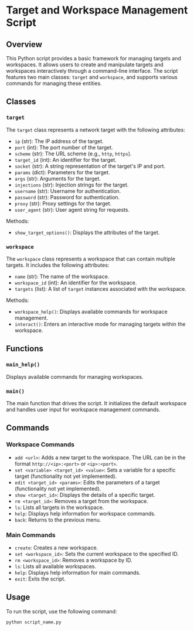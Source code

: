 # Target and Workspace Management Script

## Overview

This Python script provides a basic framework for managing targets and workspaces. It allows users to create and manipulate targets and workspaces interactively through a command-line interface. The script features two main classes: `target` and `workspace`, and supports various commands for managing these entities.

## Classes

### `target`

The `target` class represents a network target with the following attributes:

- `ip` (str): The IP address of the target.
- `port` (int): The port number of the target.
- `scheme` (str): The URL scheme (e.g., `http`, `https`).
- `target_id` (int): An identifier for the target.
- `socket` (str): A string representation of the target's IP and port.
- `params` (dict): Parameters for the target.
- `args` (str): Arguments for the target.
- `injections` (str): Injection strings for the target.
- `username` (str): Username for authentication.
- `password` (str): Password for authentication.
- `proxy` (str): Proxy settings for the target.
- `user_agent` (str): User agent string for requests.

Methods:
- `show_target_options()`: Displays the attributes of the target.

### `workspace`

The `workspace` class represents a workspace that can contain multiple targets. It includes the following attributes:

- `name` (str): The name of the workspace.
- `workspace_id` (int): An identifier for the workspace.
- `targets` (list): A list of `target` instances associated with the workspace.

Methods:
- `workspace_help()`: Displays available commands for workspace management.
- `interact()`: Enters an interactive mode for managing targets within the workspace.

## Functions

### `main_help()`

Displays available commands for managing workspaces.

### `main()`

The main function that drives the script. It initializes the default workspace and handles user input for workspace management commands.

## Commands

### Workspace Commands

- `add <url>`: Adds a new target to the workspace. The URL can be in the format `http://<ip>:<port>` or `<ip>:<port>`.
- `set <variable> <target_id> <value>`: Sets a variable for a specific target (functionality not yet implemented).
- `edit <target_id> <params>`: Edits the parameters of a target (functionality not yet implemented).
- `show <target_id>`: Displays the details of a specific target.
- `rm <target_id>`: Removes a target from the workspace.
- `ls`: Lists all targets in the workspace.
- `help`: Displays help information for workspace commands.
- `back`: Returns to the previous menu.

### Main Commands

- `create`: Creates a new workspace.
- `set <workspace_id>`: Sets the current workspace to the specified ID.
- `rm <workspace_id>`: Removes a workspace by ID.
- `ls`: Lists all available workspaces.
- `help`: Displays help information for main commands.
- `exit`: Exits the script.

## Usage

To run the script, use the following command:

```bash
python script_name.py

